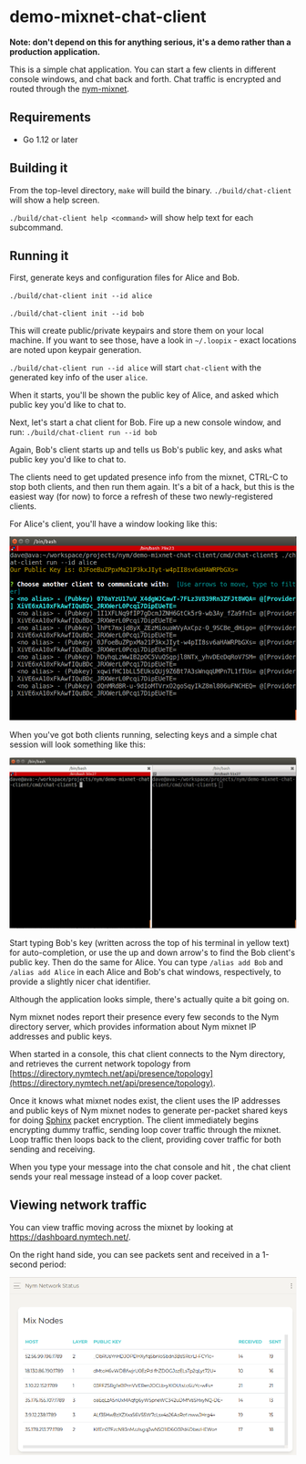 # demo-mixnet-chat-client

**Note: don't depend on this for anything serious, it's a demo rather than a production application.**

This is a simple chat application. You can start a few clients in different console windows, and chat back and forth.  Chat traffic is encrypted and routed through the [nym-mixnet](https://github.com/nymtech/nym-mixnet).

## Requirements

* Go 1.12 or later

## Building it 

From the top-level directory, `make` will build the binary. `./build/chat-client` will show a help screen. 

`./build/chat-client help <command>` will show help text for each subcommand.

## Running it

First, generate keys and configuration files for Alice and Bob.

`./build/chat-client init --id alice`

`./build/chat-client init --id bob`

This will create public/private keypairs and store them on your local machine. If you want to see those, have a look in `~/.loopix` - exact locations are noted upon keypair generation.

`./build/chat-client run --id alice` will start `chat-client` with the generated key info of the user `alice`. 

When it starts, you'll be shown the public key of Alice, and asked which public key you'd like to chat to. 

Next, let's start a chat client for Bob. Fire up a new console window, and run: `./build/chat-client run --id bob`

Again, Bob's client starts up and tells us Bob's public key, and asks what public key you'd like to chat to.

The clients need to get updated presence info from the mixnet, CTRL-C to stop both clients, and then run them again. It's a bit of a hack, but this is the easiest way (for now) to force a refresh of these two newly-registered clients.

For Alice's client, you'll have a window looking like this: 

![alice](assets/alice.png)

When you've got both clients running, selecting keys and a simple chat session will look something like this:

![conversation](assets/conversation.gif)

Start typing Bob's key (written across the top of his terminal in yellow text) for auto-completion, or use the up and down arrow's to find the Bob client's public key. Then do the same for Alice. You can type `/alias add Bob` and `/alias add Alice` in each Alice and Bob's chat windows, respectively, to provide a slightly nicer chat identifier. 

Although the application looks simple, there's actually quite a bit going on.

Nym mixnet nodes report their presence every few seconds to the Nym directory server, which provides information about Nym mixnet IP addresses and public keys. 

When started in a console, this chat client connects to the Nym directory, and retrieves the current network topology from [https://directory.nymtech.net/api/presence/topology](https://directory.nymtech.net/api/presence/topology).

Once it knows what mixnet nodes exist, the client uses the IP addresses and public keys of Nym mixnet nodes to generate per-packet shared keys for doing [Sphinx](https://cypherpunks.ca/~iang/pubs/Sphinx_Oakland09.pdf) packet encryption. The client immediately begins encrypting dummy traffic, sending loop cover traffic through the mixnet. Loop traffic then loops back to the client, providing cover traffic for both sending and receiving. 

When you type your message into the chat console and hit <enter>, the chat client sends your real message instead of a loop cover packet.

## Viewing network traffic

You can view traffic moving across the mixnet by looking at https://dashboard.nymtech.net/. 

On the right hand side, you can see packets sent and received in a 1-second period:

![dashboard](assets/dashboard.gif)





